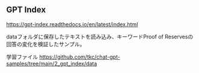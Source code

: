 ## GPT Index

https://gpt-index.readthedocs.io/en/latest/index.html

dataフォルダに保存したテキストを読み込み、キーワードProof of Reservesの回答の変化を検証したサンプル。

学習ファイル
https://github.com/tkc/chat-gpt-samples/tree/main/2_gpt_index/data
